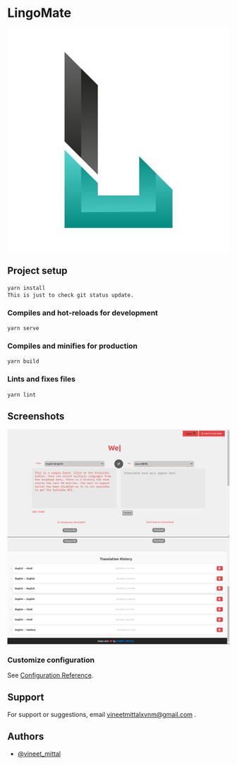 # LingoMate
![LingoMate logo](./—Pngtree—letter%20l%20logo%20png%20design_6844876.png)

## Project setup
```
yarn install
This is just to check git status update.
```

### Compiles and hot-reloads for development
```
yarn serve
```

### Compiles and minifies for production
```
yarn build
```

### Lints and fixes files
```
yarn lint
```
## Screenshots

![App Screenshot](./LingoMate.png)
![App Screenshot](./Screenshot%202024-10-13%20173347.png)


### Customize configuration
See [Configuration Reference](https://cli.vuejs.org/config/).


## Support

For support or suggestions, email vineetmittalxvnm@gmail.com  .

## Authors

- [@vineet_mittal](https://www.github.com/VineetMittal007)



